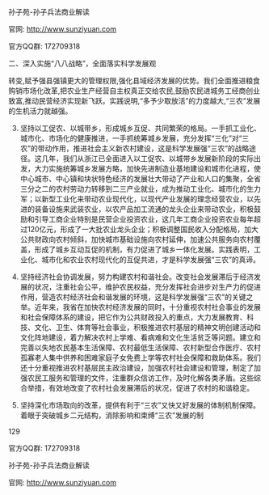 孙子苑-孙子兵法商业解读

官网: http://www.sunziyuan.com

官方QQ群: 172709318

二、深入实施“八八战略”，全面落实科学发展观

转变,赋予强县强镇更大的管理权限,强化县域经济发展的优势。我们全面推进粮食购销市场化改革,把农业生产经营自主权真正交给农民,鼓励农民进城务工经商创业致富,推动民营经济实现新飞跃。实践说明,“多予少取放活”的力度越大,“三农”发展的生机活力就越强。

3. 坚持以工促农、以城带乡，形成城乡互促、共同繁荣的格局。一手抓工业化、城市化、市场化的健康推进，一手抓统筹城乡发展，充分发挥“三化”对“三农”的带动作用，推进社会主义新农村建设，这是科学发展强“三农”的战略途径。这几年，我们从浙江已全面进入以工促农、以城带乡发展新阶段的实际出发，大力实施统筹城乡发展方略，加快先进制造业基地建设和城市化进程，使中心城市、中心镇和块状特色经济的发展壮大带动了产业和人口的集聚，全省三分之二的农村劳动力转移到二三产业就业，成为推动工业化、城市化的生力军；以新型工业化来带动农业现代化，以现代产业发展的理念经营农业，以先进的装备设施来武装农业，以农产品加工流通的龙头企业来带动农业，积极鼓励和引导工商企业特别是民营企业投资农业，这几年工商企业投资农业每年超过120亿元，形成了一大批农业龙头企业；积极调整国民收入分配格局，加大公共财政向农村倾斜，加快城市基础设施向农村延伸，加速公共服务向农村覆盖，形成了城乡互动互促的机制，有力促进了城乡一体化发展。实践表明，工业化、城市化和农业农村现代化的互促共进，才是科学发展强“三农”的真谛。

4. 坚持经济社会协调发展，努力构建农村和谐社会。改变社会发展滞后于经济发展的状况，注重社会公平，维护农民权益，充分发挥社会进步对生产力的促进作用，营造农村经济社会和谐发展的环境，这是科学发展强“三农”的关键之举。近年来，我省在加快农村经济发展的同时，十分重视农村社会事业的发展和社会保障体系的建设，把它作为公共财政投入的重点，大力发展教育、科技、文化、卫生、体育等社会事业，积极推进农村基层的精神文明创建活动和文化阵地建设，着力解决农村上学难、看病难和文化生活贫乏等问题。建立和完善以失地农民基本生活保障、农村最低生活保障、农村新型合作医疗、农村孤寡老人集中供养和困难家庭子女免费上学等农村社会保障和救助体系。我们还十分重视推进农村基层民主政治建设，加强农村社会建设和管理，制定了加强农民工服务和管理的文件，注重群众信访工作，及时化解各类矛盾。这些综合举措，有效地改变了农村社会发展滞后的状况，促进了农村的和谐稳定。

5. 坚持深化市场取向的改革，提供有利于“三农”又快又好发展的体制机制保障。着眼于突破城乡二元结构，消除影响和束缚“三农”发展的制

129

官方QQ群: 172709318

孙子苑-孙子兵法商业解读

官网: http://www.sunziyuan.com